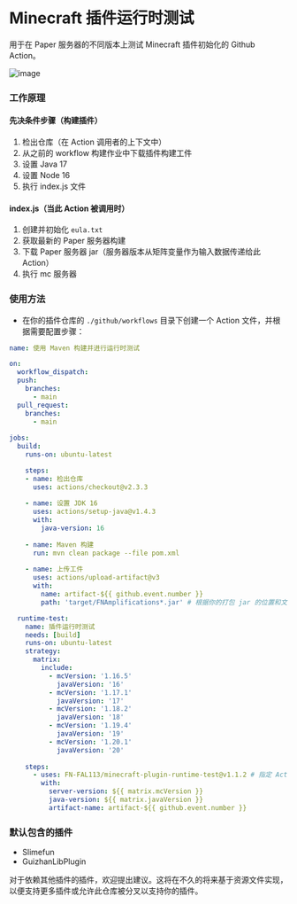 # Minecraft 插件运行时测试
用于在 Paper 服务器的不同版本上测试 Minecraft 插件初始化的 Github Action。

![image](https://github.com/FN-FAL113/minecraft-plugin-runtime-test/assets/88238718/5086ee38-b1a3-4860-961a-1929124db85c)

### 工作原理
#### 先决条件步骤（构建插件）
1. 检出仓库（在 Action 调用者的上下文中）
2. 从之前的 workflow 构建作业中下载插件构建工件
3. 设置 Java 17
4. 设置 Node 16
5. 执行 index.js 文件

#### index.js（当此 Action 被调用时）
1. 创建并初始化 ```eula.txt```
2. 获取最新的 Paper 服务器构建
3. 下载 Paper 服务器 jar（服务器版本从矩阵变量作为输入数据传递给此 Action）
4. 执行 mc 服务器

### 使用方法
- 在你的插件仓库的 ```./github/workflows``` 目录下创建一个 Action 文件，并根据需要配置步骤：
```yml
name: 使用 Maven 构建并进行运行时测试

on:
  workflow_dispatch:
  push:
    branches:
      - main
  pull_request:
    branches:
      - main
    
jobs:
  build:
    runs-on: ubuntu-latest

    steps:
    - name: 检出仓库
      uses: actions/checkout@v2.3.3
      
    - name: 设置 JDK 16
      uses: actions/setup-java@v1.4.3
      with:
        java-version: 16
        
    - name: Maven 构建
      run: mvn clean package --file pom.xml
      
    - name: 上传工件
      uses: actions/upload-artifact@v3
      with:
        name: artifact-${{ github.event.number }}
        path: 'target/FNAmplifications*.jar' # 根据你的打包 jar 的位置和文件名更改此路径，可以使用通配符

  runtime-test:
    name: 插件运行时测试 
    needs: [build]
    runs-on: ubuntu-latest
    strategy:
      matrix:
        include:
          - mcVersion: '1.16.5'
            javaVersion: '16'
          - mcVersion: '1.17.1'
            javaVersion: '17'
          - mcVersion: '1.18.2'
            javaVersion: '18'
          - mcVersion: '1.19.4'
            javaVersion: '19'
          - mcVersion: '1.20.1'
            javaVersion: '20'  
    
    steps:        
      - uses: FN-FAL113/minecraft-plugin-runtime-test@v1.1.2 # 指定 Action 版本，尽可能使用最新版本
        with:
          server-version: ${{ matrix.mcVersion }}
          java-version: ${{ matrix.javaVersion }}
          artifact-name: artifact-${{ github.event.number }}

```

### 默认包含的插件
- Slimefun
- GuizhanLibPlugin

对于依赖其他插件的插件，欢迎提出建议。这将在不久的将来基于资源文件实现，以便支持更多插件或允许此仓库被分叉以支持你的插件。

